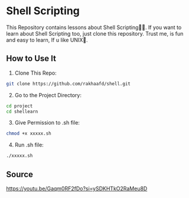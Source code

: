 # Shell Scripting
This Repository contains lessons about Shell Scripting🧑‍💻. If you want to learn about Shell Scripting too, just clone this repository. Trust me, is fun and easy to learn, If u like UNIX🚀.

## How to Use It

1. Clone This Repo:
```bash
git clone https://github.com/rakhaafd/shell.git
```

2. Go to the Project Directory:
```bash
cd project
cd shellearn
```

3. Give Permission to .sh file:
```bash
chmod +x xxxxx.sh
```

4. Run .sh file:
```bash
./xxxxx.sh
```

## Source
https://youtu.be/Gaqm0RF2fDo?si=ySDKHTkO2RaMeu8D